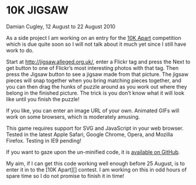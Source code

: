 10K JIGSAW
==========

Damian Cugley, 12 August to 22 August 2010

As a side project I am working on an entry for the [10K Apart][2]
competition which is due quite soon so I will not talk about it much yet
since I still have work to do.

Start at <http://jigsaw.alleged.org.uk/>, enter a Flickr tag and press the
Next to get button to one of Flickr’s most interesting photos with that
tag. Then press the Jigsaw button to see a jigsaw made from that
picture. The jigsaw pieces will snap together when you bring matching
pieces together, and you can then drag the hunks of puzzle around as you
work out where they belong in the finished picture. The trick is you
don’t know what it will look like until you finish the puzzle!

If you like, you can enter an image URL of your own. Animated GIFs will
work on some browsers, which is moderately amusing.

This game requires support for SVG and JavaScript in your web browser.
Tested in the latest Apple Safari, Google Chrome, Opera, and Mozilla
Firefox. Testing in IE9 pending!

If you want to gaze upon the un-minified code, it is [available on
GitHub][1].

My aim, if I can get this code working well enough before 25 August, is
to enter it in to the [10K Apart][] contest. I am working on this in odd
hours of spare time so I do not promise to finish it in time!

  [1]: http://github.com/pdc/jigsaw
  [2]: http://10k.aneventapart.com/
